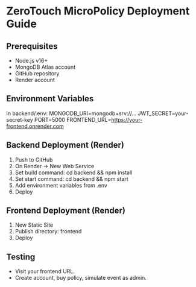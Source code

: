 # ZeroTouch MicroPolicy Deployment Guide

## Prerequisites
- Node.js v16+
- MongoDB Atlas account
- GitHub repository
- Render account

## Environment Variables
In backend/.env:
MONGODB_URI=mongodb+srv://...
JWT_SECRET=your-secret-key
PORT=5000
FRONTEND_URL=https://your-frontend.onrender.com

## Backend Deployment (Render)
1. Push to GitHub
2. On Render → New Web Service
3. Set build command: cd backend && npm install
4. Set start command: cd backend && npm start
5. Add environment variables from .env
6. Deploy

## Frontend Deployment (Render)
1. New Static Site
2. Publish directory: frontend
3. Deploy

## Testing
- Visit your frontend URL.
- Create account, buy policy, simulate event as admin.
